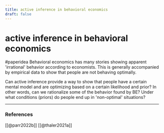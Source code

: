 ```yaml
---
title: active inference in behavioral economics
draft: false
---
```

# active inference in behavioral economics
#paperidea 
Behavioral economics has many stories showing apparent 'irrational' behavior according to economists. This is generally accompanied by empirical data to show that people are not behaving optimally. 

Can active inference provide a way to show that people have a certain mental model and are optimizing based on a certain likelihood and prior? In other words, can we rationalize some of the behavior found by BE? Under what conditions (priors) do people end up in 'non-optimal' situations?


---
### References
[[@parr2022b]]
[[@thaler2021a]] 